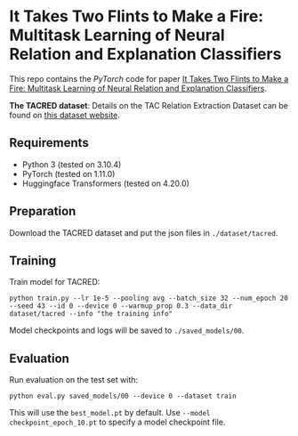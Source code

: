 It Takes Two Flints to Make a Fire: Multitask Learning of Neural Relation and Explanation Classifiers
=========================

This repo contains the *PyTorch* code for paper [It Takes Two Flints to Make a Fire: Multitask Learning of Neural Relation and Explanation Classifiers](https://direct.mit.edu/coli/article/doi/10.1162/coli_a_00463/113094/It-Takes-Two-Flints-to-Make-a-Fire-Multitask).

**The TACRED dataset**: Details on the TAC Relation Extraction Dataset can be found on [this dataset website](https://nlp.stanford.edu/projects/tacred/).

## Requirements

- Python 3 (tested on 3.10.4)
- PyTorch (tested on 1.11.0)
- Huggingface Transformers (tested on 4.20.0)

## Preparation

Download the TACRED dataset and put the json files in `./dataset/tacred`.

## Training

Train model for TACRED:
```
python train.py --lr 1e-5 --pooling avg --batch_size 32 --num_epoch 20 --seed 43 --id 0 --device 0 --warmup_prop 0.3 --data_dir dataset/tacred --info "the training info" 
```

Model checkpoints and logs will be saved to `./saved_models/00`.

## Evaluation

Run evaluation on the test set with:
```
python eval.py saved_models/00 --device 0 --dataset train
```

This will use the `best_model.pt` by default. Use `--model checkpoint_epoch_10.pt` to specify a model checkpoint file.
